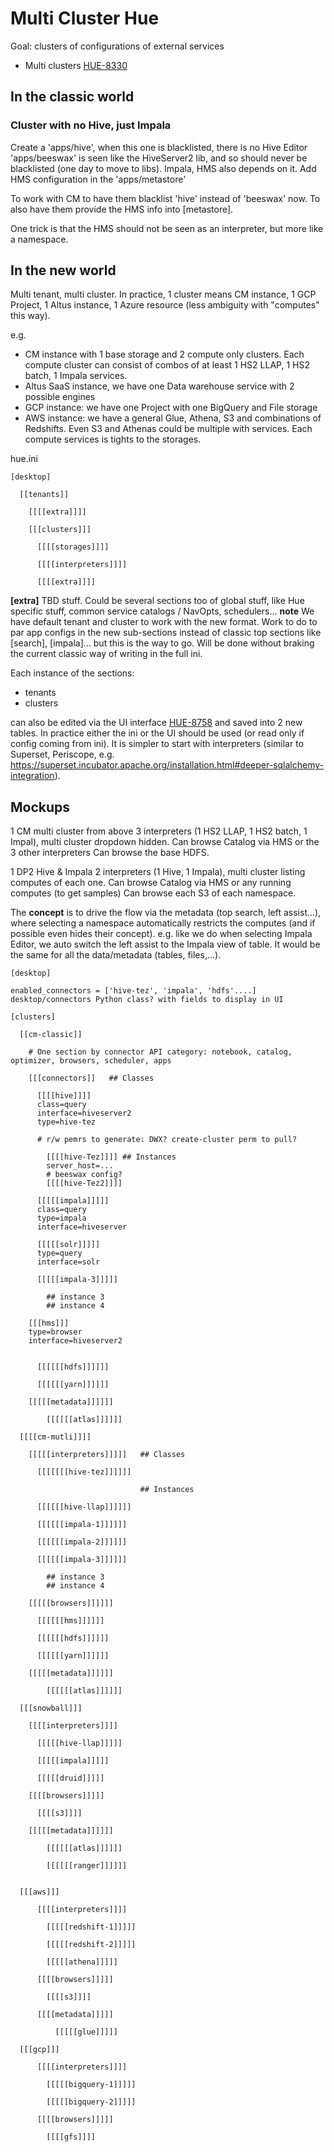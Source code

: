 # Multi Cluster Hue

Goal: clusters of configurations of external services

* Multi clusters [HUE-8330](https://issues.cloudera.org/browse/HUE-8330)

## In the classic world

###  Cluster with no Hive, just Impala

Create a 'apps/hive', when this one is blacklisted, there is no Hive Editor
'apps/beeswax' is seen like the HiveServer2 lib, and so should never be blacklisted (one day to move to libs). Impala, HMS also depends on it.
Add HMS configuration in the 'apps/metastore'

To work with CM to have them blacklist 'hive' instead of 'beeswax' now. To also have them provide the HMS info into [metastore].

One trick is that the HMS should not be seen as an interpreter, but more like a namespace.

## In the new world

Multi tenant, multi cluster. In practice, 1 cluster means CM instance, 1 GCP Project, 1 Altus instance, 1 Azure resource (less ambiguity with "computes" this way).

e.g.

- CM instance with 1 base storage and 2 compute only clusters. Each compute cluster can consist of combos of at least 1 HS2 LLAP, 1 HS2 batch, 1 Impala services.
- Altus SaaS instance, we have one Data warehouse service with 2 possible engines
- GCP instance: we have one Project with one BigQuery and File storage
- AWS instance: we have a general Glue, Athena, S3 and combinations of Redshifts. Even S3 and Athenas could be multiple with services. Each compute services is tights to the storages.

hue.ini

    [desktop]

      [[tenants]]

        [[[[extra]]]]

        [[[clusters]]]

          [[[[storages]]]]

          [[[[interpreters]]]]

          [[[[extra]]]]

**[extra]** TBD stuff. Could be several sections too of global stuff, like Hue specific stuff, common service catalogs / NavOpts, schedulers...
**note** We have default tenant and cluster to work with the new format. Work to do to par app configs in the new sub-sections instead of classic top sections like [search], [impala]... but this is the way to go. Will be done without braking the current classic way of writing in the full ini.

Each instance of the sections:

- tenants
- clusters

can also be edited via the UI interface [HUE-8758](https://issues.cloudera.org/browse/HUE-8769) and saved into 2 new tables. In practice either the ini or the UI should be used (or read only if config coming from ini). It is simpler to start with interpreters (similar to Superset, Periscope, e.g. https://superset.incubator.apache.org/installation.html#deeper-sqlalchemy-integration).


## Mockups

1 CM multi cluster from above
3 interpreters (1 HS2 LLAP, 1 HS2 batch, 1 Impal), multi cluster dropdown hidden.
Can browse Catalog via HMS or the 3 other interpreters
Can browse the base HDFS.

1 DP2 Hive & Impala
2 interpreters (1 Hive, 1 Impala), multi cluster listing computes of each one.
Can browse Catalog via HMS or any running computes (to get samples)
Can browse each S3 of each namespace.

The **concept** is to drive the flow via the metadata (top search, left assist...), where selecting a namespace automatically restricts the computes (and if possible even hides their concept). e.g. like we do when selecting Impala Editor, we auto switch the left assist to the Impala view of table. It would be the same for all the data/metadata (tables, files,...).


    [desktop]

    enabled_connectors = ['hive-tez', 'impala', 'hdfs'....]
    desktop/connectors Python class? with fields to display in UI

    [clusters]

      [[cm-classic]]

        # One section by connector API category: notebook, catalog, optimizer, browsers, scheduler, apps

        [[[connectors]]   ## Classes

          [[[[hive]]]]
          class=query
          interface=hiveserver2
          type=hive-tez

          # r/w pemrs to generate: DWX? create-cluster perm to pull?

            [[[[hive-Tez]]]] ## Instances
            server_host=...
            # beeswax config?
            [[[[hive-Tez2]]]]

          [[[[[impala]]]]]
          class=query
          type=impala
          interface=hiveserver

          [[[[[solr]]]]]
          type=query
          interface=solr

          [[[[[impala-3]]]]]

            ## instance 3
            ## instance 4

        [[[hms]]]
        type=browser
        interface=hiveserver2


          [[[[[[hdfs]]]]]]

          [[[[[[yarn]]]]]]

        [[[[[metadata]]]]]]

            [[[[[[atlas]]]]]]

      [[[[cm-mutli]]]]

        [[[[[interpreters]]]]]   ## Classes

          [[[[[[[hive-tez]]]]]]

                                 ## Instances

          [[[[[[hive-llap]]]]]]

          [[[[[[impala-1]]]]]]

          [[[[[[impala-2]]]]]]

          [[[[[[impala-3]]]]]]

            ## instance 3
            ## instance 4

        [[[[[browsers]]]]]]

          [[[[[[hms]]]]]]

          [[[[[[hdfs]]]]]]

          [[[[[[yarn]]]]]]

        [[[[[metadata]]]]]]

            [[[[[[atlas]]]]]]

      [[[snowball]]]

        [[[[interpreters]]]]

          [[[[[hive-llap]]]]]

          [[[[[impala]]]]]

          [[[[[druid]]]]]

        [[[[browsers]]]]]

          [[[[s3]]]]

        [[[[[metadata]]]]]]

            [[[[[[atlas]]]]]]

            [[[[[[ranger]]]]]]


      [[[aws]]]

          [[[[interpreters]]]]

            [[[[[redshift-1]]]]]

            [[[[[redshift-2]]]]]

            [[[[[athena]]]]]

          [[[[browsers]]]]]

            [[[[s3]]]]

          [[[[metadata]]]]]

              [[[[[glue]]]]]

      [[[gcp]]]

          [[[[interpreters]]]]

            [[[[[bigquery-1]]]]]

            [[[[[bigquery-2]]]]]

          [[[[browsers]]]]]

            [[[[gfs]]]]
